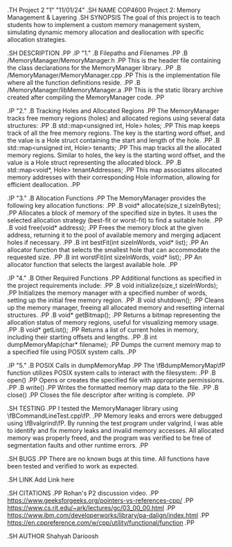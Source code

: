 
.TH Project 2 "1" "11/01/24"
.SH NAME
COP4600 Project 2: Memory Management & Layering
.SH SYNOPSIS
The goal of this project is to teach students how to implement a custom memory management system, simulating dynamic memory allocation and deallocation with specific allocation strategies.

.SH DESCRIPTION
.PP
.IP "1."
.B Filepaths and Filenames
.PP
.B /MemoryManager/MemoryManager.h
.PP
This is the header file containing the class declarations for the MemoryManager library.
.PP
.B /MemoryManager/MemoryManager.cpp
.PP
This is the implementation file where all the function definitions reside.
.PP
.B /MemoryManager/libMemoryManager.a
.PP
This is the static library archive created after compiling the MemoryManager code.
.PP

.IP "2."
.B Tracking Holes and Allocated Regions
.PP
The MemoryManager tracks free memory regions (holes) and allocated regions using several data structures:
.PP
.B std::map<unsigned int, Hole> holes;
.PP
This map keeps track of all the free memory regions. The key is the starting word offset, and the value is a Hole struct containing the start and length of the hole.
.PP
.B std::map<unsigned int, Hole> tenants;
.PP
This map tracks all the allocated memory regions. Similar to holes, the key is the starting word offset, and the value is a Hole struct representing the allocated block.
.PP
.B std::map<void*, Hole> tenantAddresses;
.PP
This map associates allocated memory addresses with their corresponding Hole information, allowing for efficient deallocation.
.PP

.IP "3."
.B Allocation Functions
.PP
The MemoryManager provides the following key allocation functions:
.PP
.B void* allocate(size_t sizeInBytes);
.PP
Allocates a block of memory of the specified size in bytes. It uses the selected allocation strategy (best-fit or worst-fit) to find a suitable hole.
.PP
.B void free(void* address);
.PP
Frees the memory block at the given address, returning it to the pool of available memory and merging adjacent holes if necessary.
.PP
.B int bestFit(int sizeInWords, void* list);
.PP
An allocator function that selects the smallest hole that can accommodate the requested size.
.PP
.B int worstFit(int sizeInWords, void* list);
.PP
An allocator function that selects the largest available hole.
.PP

.IP "4."
.B Other Required Functions
.PP
Additional functions as specified in the project requirements include:
.PP
.B void initialize(size_t sizeInWords);
.PP
Initializes the memory manager with a specified number of words, setting up the initial free memory region.
.PP
.B void shutdown();
.PP
Cleans up the memory manager, freeing all allocated memory and resetting internal structures.
.PP
.B void* getBitmap();
.PP
Returns a bitmap representing the allocation status of memory regions, useful for visualizing memory usage.
.PP
.B void* getList();
.PP
Returns a list of current holes in memory, including their starting offsets and lengths.
.PP
.B int dumpMemoryMap(char* filename);
.PP
Dumps the current memory map to a specified file using POSIX system calls.
.PP

.IP "5."
.B POSIX Calls in dumpMemoryMap
.PP
The \fBdumpMemoryMap\fP function utilizes POSIX system calls to interact with the filesystem:
.PP
.B open()
.PP
Opens or creates the specified file with appropriate permissions.
.PP
.B write()
.PP
Writes the formatted memory map data to the file.
.PP
.B close()
.PP
Closes the file descriptor after writing is complete.
.PP

.SH TESTING
.PP
I tested the MemoryManager library using \fBCommandLineTest.cpp\fP.
.PP
Memory leaks and errors were debugged using \fBvalgrind\fP. By running the test program under valgrind, I was able to identify and fix memory leaks and invalid memory accesses. All allocated memory was properly freed, and the program was verified to be free of segmentation faults and other runtime errors.
.PP

.SH BUGS
.PP
There are no known bugs at this time. All functions have been tested and verified to work as expected.

.SH LINK
Add Link here

.SH CITATIONS
.PP
Rohan's P2 discussion video.
.PP
https://www.geeksforgeeks.org/pointers-vs-references-cpp/
.PP
https://www.cs.rit.edu/~ark/lectures/gc/03_00_00.html
.PP
https://www.ibm.com/developerworks/library/pa-dalign/index.html
.PP
https://en.cppreference.com/w/cpp/utility/functional/function
.PP

.SH AUTHOR
Shahyah Darioosh